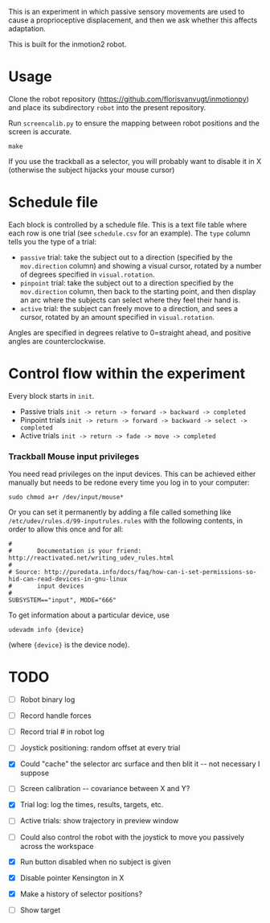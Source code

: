 

This is an experiment in which passive sensory movements are used to cause a proprioceptive displacement, and then we ask whether this affects adaptation.

This is built for the inmotion2 robot.


# Usage

Clone the robot repository (https://github.com/florisvanvugt/inmotionpy) and place its  subdirectory `robot` into the present repository.

Run `screencalib.py` to ensure the mapping between robot positions and the screen is accurate.

`make`


If you use the trackball as a selector, you will probably want to disable it in X (otherwise the subject hijacks your mouse cursor)



# Schedule file

Each block is controlled by a schedule file. This is a text file table where each row is one trial (see `schedule.csv` for an example).
The `type` column tells you the type of a trial:
   * `passive` trial: take the subject out to a direction (specified by the `mov.direction` column) and showing a visual cursor, rotated by a number of degrees specified in `visual.rotation`.
   * `pinpoint` trial: take the subject out to a direction specified by the `mov.direction` column, then back to the starting point, and then display an arc where the subjects can select where they feel their hand is.
   * `active` trial: the subject can freely move to a direction, and sees a cursor, rotated by an amount specified in `visual.rotation`.
   
   
Angles are specified in degrees relative to 0=straight ahead, and positive angles are counterclockwise.




# Control flow within the experiment

Every block starts in `init`.

  * Passive trials `init -> return -> forward -> backward -> completed`
  * Pinpoint trials `init -> return -> forward -> backward -> select -> completed`
  * Active trials `init -> return -> fade -> move -> completed`






### Trackball Mouse input privileges
You need read privileges on the input devices.
This can be achieved either manually but needs to be redone every time you log in to your computer:

```
sudo chmod a+r /dev/input/mouse*
```

Or you can set it permanently by adding a file called something like `/etc/udev/rules.d/99-inputrules.rules` with the following contents, in order to allow this once and for all:

```
#
#       Documentation is your friend: http://reactivated.net/writing_udev_rules.html
#
# Source: http://puredata.info/docs/faq/how-can-i-set-permissions-so-hid-can-read-devices-in-gnu-linux
#       input devices
#
SUBSYSTEM=="input", MODE="666"
```

To get information about a particular device, use

```
udevadm info {device}
```

(where `{device}` is the device node).






# TODO
- [ ] Robot binary log
- [ ] Record handle forces
- [ ] Record trial # in robot log
- [ ] Joystick positioning: random offset at every trial

- [x] Could "cache" the selector arc surface and then blit it -- not necessary I suppose
- [ ] Screen calibration -- covariance between X and Y?
- [x] Trial log: log the times, results, targets, etc.

- [ ] Active trials: show trajectory in preview window

- [ ] Could also control the robot with the joystick to move you passively across the workspace

- [x] Run button disabled when no subject is given
- [x] Disable pointer Kensington in X

- [x] Make a history of selector positions?
- [ ] Show target

